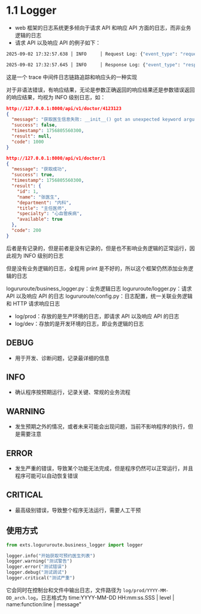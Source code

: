 # 1.1 Logger

- web 框架的日志系统更多倾向于请求 API 和响应 API 方面的日志，而非业务逻辑的日志
- 请求 API 以及响应 API 的例子如下：

```bash
2025-09-02 17:32:57.638 │ INFO     │ Request Log: {"event_type": "request", "data": {"useragent": {"os": "Mac OS X  10.15.7", "browser": "Chrome  139.0.0", "device": {"family": "Mac", "brand": "Apple", "model": "Mac"}}, "url": "/api/v1/doctor_list", "method": "GET", "ip": "127.0.0.1", "params": {}, "ts": "2025-09-02 17:32:57"}, "remarks": "", "timestamp": "2025-09-02 17:32:57"}

2025-09-02 17:32:57.645 │ INFO     │ Response Log: {"event_type": "response", "data": {"traceid": "EMHPicguazTfj9RN2z2RLK", "response_time": "0.0104s", "ts": "2025-09-02 17:32:57"}, "remarks": "", "timestamp": "2025-09-02 17:32:57"}
```

这是一个 trace 中间件日志链路追踪和响应头的一种实现

对于非语法错误，有响应结果，无论是参数正确返回的响应结果还是参数错误返回的响应结果，均视为 INFO 级别日志，如：

```json
http://127.0.0.1:8000/api/v1/doctor/4123123
{
  "message": "获取医生信息失败: __init__() got an unexpected keyword argument 'code'",
  "success": false,
  "timestamp": 1756805560300,
  "result": null,
  "code": 1000
}

http://127.0.0.1:8000/api/v1/doctor/1
{
  "message": "获取成功",
  "success": true,
  "timestamp": 1756805560300,
  "result": {
    "id": 1,
    "name": "张医生",
    "department": "内科",
    "title": "主任医师",
    "specialty": "心血管疾病",
    "available": true
  },
  "code": 200
}
```

后者是有记录的，但是前者是没有记录的，但是也不影响业务逻辑的正常运行，因此视为 INFO 级别的日志

但是没有业务逻辑的日志，全程用 print 是不好的，所以这个框架仍然添加业务逻辑的日志

logururoute/business_logger.py：业务逻辑日志
logururoute/logger.py：请求 API 以及响应 API 的日志
logururoute/config.py：日志配置，统一关联业务逻辑和 HTTP 请求响应日志

- log/prod：存放的是生产环境的日志，即请求 API 以及响应 API 的日志
- log/dev：存放的是开发环境的日志，即业务逻辑的日志

## DEBUG

- 用于开发、诊断问题，记录最详细的信息

## INFO

- 确认程序按预期运行，记录关键、常规的业务流程

## WARNING

- 发生预期之外的情况，或者未来可能会出现问题，当前不影响程序的执行，但是需要注意

## ERROR

- 发生严重的错误，导致某个功能无法完成，但是程序仍然可以正常运行，并且程序可能可以自动恢复错误

## CRITICAL

- 最高级别错误，导致整个程序无法运行，需要人工干预

## 使用方式

```python
from exts.logururoute.business_logger import logger

logger.info("开始获取可预约医生列表")
logger.warning("测试警告")
logger.error("测试错误")
logger.debug("测试调试")
logger.critical("测试严重")
```

它会同时在控制台和文件中输出日志，文件路径为 `log/prod/YYYY-MM-DD_arch.log`，日志格式为 time:YYYY-MM-DD HH:mm:ss.SSS | level | name:function:line | message"